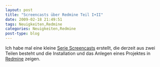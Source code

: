 ```yaml
---
layout: post
title: "Screencasts über Redmine Teil I+II"
date: 2009-02-18 21:49:51
tags: Neuigkeiten,Redmine
categories: Neuigkeiten,Redmine
post-type: blog
---
```

Ich habe mal eine kleine <a href="http://www.soebes.de/public/screencasts.de.html">Serie Screencasts</a> erstellt, die derzeit aus zwei Teilen besteht und die Installation und das Anlegen eines Projektes in <a href="http://www.redmine.org">Redmine</a> zeigen.
